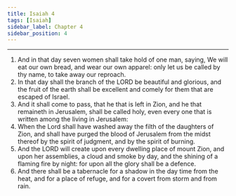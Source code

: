 ```yaml
---
title: Isaiah 4
tags: [Isaiah]
sidebar_label: Chapter 4
sidebar_position: 4
---
```


---
1. And in that day seven women shall take hold of one man, saying, We will eat our own bread, and wear our own apparel: only let us be called by thy name, to take away our reproach.
2. In that day shall the branch of the LORD be beautiful and glorious, and the fruit of the earth shall be excellent and comely for them that are escaped of Israel.
3. And it shall come to pass, that he that is left in Zion, and he that remaineth in Jerusalem, shall be called holy, even every one that is written among the living in Jerusalem:
4. When the Lord shall have washed away the filth of the daughters of Zion, and shall have purged the blood of Jerusalem from the midst thereof by the spirit of judgment, and by the spirit of burning.
5. And the LORD will create upon every dwelling place of mount Zion, and upon her assemblies, a cloud and smoke by day, and the shining of a flaming fire by night: for upon all the glory shall be a defence.
6. And there shall be a tabernacle for a shadow in the day time from the heat, and for a place of refuge, and for a covert from storm and from rain.